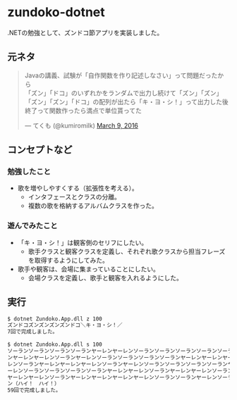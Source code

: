 # zundoko-dotnet

.NETの勉強として、ズンドコ節アプリを実装しました。

## 元ネタ

<blockquote class="twitter-tweet"><p lang="ja" dir="ltr">Javaの講義、試験が「自作関数を作り記述しなさい」って問題だったから<br>「ズン」「ドコ」のいずれかをランダムで出力し続けて「ズン」「ズン」「ズン」「ズン」「ドコ」の配列が出たら「キ・ヨ・シ！」って出力した後終了って関数作ったら満点で単位貰ってた</p>&mdash; てくも (@kumiromilk) <a href="https://twitter.com/kumiromilk/status/707437861881180160?ref_src=twsrc%5Etfw">March 9, 2016</a></blockquote>

## コンセプトなど

### 勉強したこと

- 歌を増やしやすくする（拡張性を考える）。
    - インタフェースとクラスの分離。
    - 複数の歌を格納するアルバムクラスを作った。

### 遊んでみたこと

- 「キ・ヨ・シ！」は観客側のセリフにしたい。
    - 歌手クラスと観客クラスを定義し、それぞれ歌クラスから担当フレーズを取得するようにしてみた。
- 歌手や観客は、会場に集まっていることにしたい。
    - 会場クラスを定義し、歌手と観客を入れるようにした。

## 実行

```bash
$ dotnet Zundoko.App.dll z 100
ズンドコズンズンズンズンドコ＼キ・ヨ・シ！／
7回で完成しました。

$ dotnet Zundoko.App.dll s 100
ソーランソーランソーランソーランヤーレンヤーレンソーランソーランソーランソーランソーランヤーレ
ンヤーレンヤーレンソーランヤーレンソーランソーランソーランソーランヤーレンヤーレンヤーレンヤー
レンソーランヤーレンヤーレンヤーレンソーランヤーレンソーランソーランソーランソーランヤーレンヤ
ーレンソーランソーランソーランソーランヤーレンヤーレンソーランヤーレンヤーレンソーランソーラン
ヤーレンヤーレンソーランヤーレンヤーレンヤーレンヤーレンソーランソーランヤーレンソーランソーラ
ン（ハイ！　ハイ！）
59回で完成しました。
```
